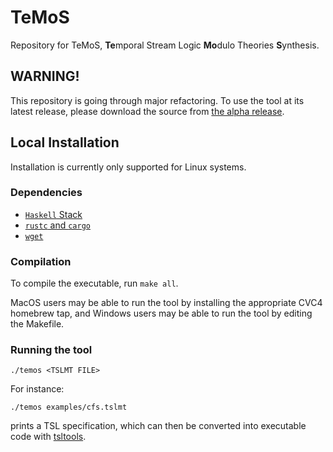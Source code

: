 # TeMoS

Repository for TeMoS, **Te**mporal Stream Logic **Mo**dulo Theories **S**ynthesis.

## WARNING!
This repository is going through major refactoring.
To use the tool at its latest release, please download the source from [the alpha release](https://github.com/Barnard-PL-Labs/temos/releases/tag/v0.1.0a).

## Local Installation

Installation is currently only supported for Linux systems.

### Dependencies
* [`Haskell` Stack](https://docs.haskellstack.org/en/stable/README/)
* [`rustc` and `cargo`](https://doc.rust-lang.org/book/ch01-01-installation.html#installation)
* [`wget`](https://www.gnu.org/software/wget/)

### Compilation
To compile the executable, run `make all`.

MacOS users may be able to run the tool by installing the appropriate CVC4 homebrew tap, and Windows users may be able to run the tool by editing the Makefile.

### Running the tool
```
./temos <TSLMT FILE>
```
For instance:
```
./temos examples/cfs.tslmt
```
prints a TSL specification, which can then be converted into executable code with [tsltools](https://github.com/reactive-systems/tsltools).
